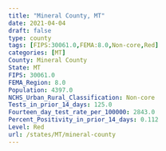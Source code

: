 ```yaml
---
title: "Mineral County, MT"
date: 2021-04-04
draft: false
type: county
tags: [FIPS:30061.0,FEMA:8.0,Non-core,Red]
categories: [MT]
County: Mineral County
State: MT
FIPS: 30061.0
FEMA_Region: 8.0
Population: 4397.0
NCHS_Urban_Rural_Classification: Non-core
Tests_in_prior_14_days: 125.0
Fourteen_day_test_rate_per_100000: 2843.0
Percent_Positivity_in_prior_14_days: 0.112
Level: Red
url: /states/MT/mineral-county
---
```



